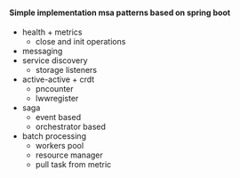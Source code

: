 #### Simple implementation msa patterns based on spring boot
- health + metrics
    - close and init operations
- messaging
- service discovery
    - storage listeners
- active-active + crdt
    - pncounter
    - lwwregister
- saga
    - event based
    - orchestrator based
- batch processing
    - workers pool
    - resource manager
    - pull task from metric
